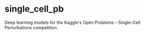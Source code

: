 # single_cell_pb
Deep learning models for the Kaggle's Open Problems – Single-Cell Perturbations competition.
